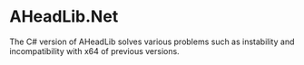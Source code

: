 # AHeadLib.Net
The C# version of AHeadLib solves various problems such as instability and incompatibility with x64 of previous versions.

